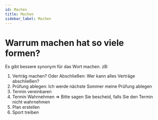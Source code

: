 ```yaml
---
id: Machen
title: Machen
sidebar_label: Machen
---
```


# Warrum machen hat so viele formen?

Es gibt bessere synonym für das Wort machen. zB:

1. Verträg machen? Oder Abschließen: Wer kann alles Verträge abschließen?
2. Prüfung ablegen: Ich werde nächste Sommer meine Prüfung ablegen
3. Termin vereinbaren
4. Termin Wahrnehmen => Bitte sagen Sie bescheid, falls Sie den Termin nicht wahrnehmen
5. Plan erstellen
6. Sport treiben
